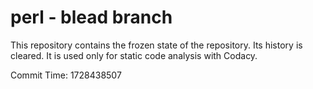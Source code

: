 # perl - blead branch

This repository contains the frozen state of the repository.
Its history is cleared. It is used only for static code
analysis with Codacy.

Commit Time: 1728438507